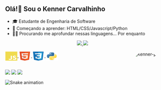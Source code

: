    ## Olá!👋 Sou o Kenner Carvalhinho

- 🎓 Estudante de Engenharia de Software
- 🌱 Começando a aprender: HTML/CSS/Javascript/Python
- 👨‍💻 Procurando me aprofundar nessas linguagens... Por enquanto 

<div align="center">
  <a href="https://github.com/kennercarvalhinho">
  <img height="180em" src="https://github-readme-stats.vercel.app/api?username=kennercarvalhinho&show_icons=true&theme=tokyonight&include_all_commits=true&count_private=true"/>
  <img height="180em" src="https://github-readme-stats.vercel.app/api/top-langs/?username=kennercarvalhinho&layout=compact&langs_count=5&theme=tokyonight"/>
</div>

<div style="display: inline_block"><br>
  <img align="center" alt="Kenner-Js" height="30" width="40" src="https://raw.githubusercontent.com/devicons/devicon/master/icons/javascript/javascript-plain.svg">
  <img align="center" alt="Kenner-HTML" height="30" width="40" src="https://raw.githubusercontent.com/devicons/devicon/master/icons/html5/html5-original.svg">
  <img align="center" alt="Kenner-CSS" height="30" width="40" src="https://raw.githubusercontent.com/devicons/devicon/master/icons/css3/css3-original.svg">
  <img align="center" alt="Kenner-Python" height="30" width="40" src="https://raw.githubusercontent.com/devicons/devicon/master/icons/python/python-original.svg">
  <img align="right" alt="Kenner-pic" height="150" style="border-radius:50px;" src="<iframe src="">
</div>
  
##
  
<div>
  <a href="https://instagram.com/k_carvalhinho" target="_blank"><img src="https://img.shields.io/badge/-Instagram-%23E4405F?style=for-the-badge&logo=instagram&logoColor=white" target="_blank"></a>
  <a href = "mailto:kennercarvalhinhopaiva@gmail.com"><img src="https://img.shields.io/badge/-Gmail-%23333?style=for-the-badge&logo=gmail&logoColor=white" target="_blank"></a>
  <a href="https://www.linkedin.com/in/-45875016a" target="_blank"><img src="https://img.shields.io/badge/-LinkedIn-%230077B5?style=for-the-badge&logo=linkedin&logoColor=white" target="_blank"></a>
<div>
  
![Snake animation](https://github.com/kennercarvalhinho/kennercarvalhinho/blob/output/github-contribution-grid-snake.svg)
